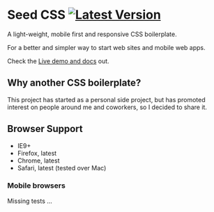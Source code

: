 # Seed CSS [![Latest Version](https://img.shields.io/github/release/rogeriotaques/seed-css.svg)](https://github.com/rogeriotaques/seed-css/releases)


A light-weight, mobile first and responsive CSS boilerplate.

For a better and simpler way to start web sites and mobile web apps.

Check the [Live demo and docs](http://awin.com.br/seed-css) out.

## Why another CSS boilerplate?

This project has started as a personal side project, but has promoted interest on 
people around me and coworkers, so I decided to share it.

## Browser Support

* IE9+
* Firefox, latest
* Chrome, latest
* Safari, latest (tested over Mac)

### Mobile browsers

Missing tests ...
